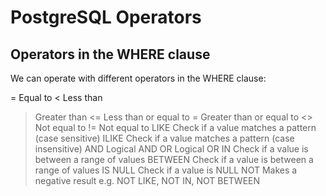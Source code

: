# PostgreSQL Operators

## Operators in the WHERE clause

We can operate with different operators in the WHERE clause:

=	Equal to
<	Less than
>	Greater than
<=	Less than or equal to
>=	Greater than or equal to
<>	Not equal to
!=	Not equal to
LIKE	Check if a value matches a pattern (case sensitive)
ILIKE	Check if a value matches a pattern (case insensitive)
AND	Logical AND
OR	Logical OR
IN	Check if a value is between a range of values
BETWEEN	Check if a value is between a range of values
IS NULL	Check if a value is NULL
NOT	Makes a negative result e.g. NOT LIKE, NOT IN, NOT BETWEEN
